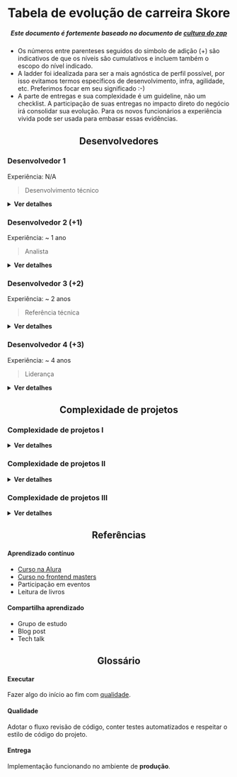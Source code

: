 <h1 align="center">Tabela de evolução de carreira Skore</h1>
<h5 align="center">Este documento é fortemente baseado no documento de <a href="https://grupozap.github.io/cultura/ladder/engineering-ladder.html" target="_blank">cultura do zap</a></h5>

- Os números entre parenteses seguidos do simbolo de adição (+) são indicativos de que os níveis são cumulativos e incluem também o escopo do nível indicado.
- A  ladder foi idealizada para ser a mais agnóstica de perfil possível, por isso evitamos termos específicos de desenvolvimento, infra, agilidade, etc. Preferimos focar em seu significado :-)
- A parte de entregas e sua complexidade é um guideline, não um checklist. A participação de suas entregas no impacto direto do negócio irá consolidar sua evolução. Para os novos funcionários a experiência vivida pode ser usada para embasar essas evidências.

<h2 align="center">Desenvolvedores</h2>

### Desenvolvedor 1
Experiência: N/A
>Desenvolvimento técnico
<details>
  <summary>
    <b>Ver detalhes</b>
  </summary>

#### Escopo de entregas:
  - [Executa] tarefas de [complexidade I] definidas e detalhadas pelo time;
  - Participa na detecção e auxilia na solução de problemas de seu time.

#### Desenvolvimento técnico:
  - [Busca o aprendizado contínuo];
  - Busca maior conhecimento das soluções utilizadas no seu dia-dia (ex: JS, Flutter, Git);
  - Acompanha pull requests para adquirir o hábito e maior conhecimento da base de código podendo interagir com comentários e aprovações.

</details>

### Desenvolvedor 2 (+1)
Experiência: ~ 1 ano
>Analista
<details>
  <summary>
    <b>Ver detalhes</b>
  </summary>

#### Escopo de entregas:
  - [Executa] tarefas de [complexidade II] definidas pelo time;
  - Auxilia na definição de tarefas de [complexidade I].

#### Desenvolvimento técnico:
  - [Compartilha aprendizado];
  - Revisa entregas com as quais tenha familiaridade seguindo as práticas recomendadas de pull requests.

</details>

### Desenvolvedor 3 (+2)
Experiência: ~ 2 anos
>Referência técnica
<details>
  <summary>
    <b>Ver detalhes</b>
  </summary>

#### Escopo de entregas:
  - [Executa] tarefas de [complexidade III] definidas pelo time;
  - Auxilia na definição de tarefas de [complexidade II];
  - Atua ativamente na detecção e na solução dos problemas do seu time;
  - Atua cruzando a fronteira do seu time, buscando colaboração e redução de dependência.

#### Desenvolvimento técnico:
  - Compartilha seu conhecimento e sua experiência com o time;
  - É referência técnica para seu time.

</details>

### Desenvolvedor 4 (+3)
Experiência: ~ 4 anos
>Liderança
<details>
  <summary>
    <b>Ver detalhes</b>
  </summary>

#### Escopo de entregas:
  - Seu contexto de trabalho não limita-se apenas ao seu time, mas a toda a engenharia;
  - É responsável pela otimização de ineficiências da engenharia, seja executando ou mobilizando as pessoas para que o façam;
  - É responsável pelo acompanhamento e desenvolviment do seu time.

#### Desenvolvimento técnico:
  - É referência técnica para a engenharia;
  - É uma pessoa que está sempre preocupada e disponível para evoluir profissionais com quem têm relacionamento;
  - É responsável por liderar e executar todas mudanças críticas e de alto impacto, não só pra engenharia, mas para toda empresa.

</details>

<h2 align="center">Complexidade de projetos</h2>

### Complexidade de projetos I
<details>
  <summary>
    <b>Ver detalhes</b>
  </summary>

São atividades que visam ajustes em componentes já existentes na plataforma ou atendimento de solicitações dos clientes.

Exemplos: ajustes de mensagens, script para baixar assets

</details>

### Complexidade de projetos II
<details>
  <summary>
    <b>Ver detalhes</b>
  </summary>

São atividades que envolvem refatorações no código, ajustes de performance, criação de novos serviços da plataforma.

Exemplos: criar função e lógica para consumo de conteúdo, ajustar performance na listagem de missões)

</details>

### Complexidade de projetos III
<details>
  <summary>
    <b>Ver detalhes</b>
  </summary>

São atividades que envolvem proposta de arquitetura para novas features, processo para migração de sistemas legados, soluções que tragam mais segurança para o ambiente de desenvolvimento.

Exemplos: arquitetura da feature de notificações, migração do skore 2 -> skore 3, implementação do Vault

</details>

<h2 align="center">Referências</h2>

#### Aprendizado contínuo
- <a href="https://www.alura.com.br" target="_blank">Curso na Alura</a>
- <a href="https://frontendmasters.com" target="_blank">Curso no frontend masters</a>
- Participação em eventos
- Leitura de livros

#### Compartilha aprendizado
- Grupo de estudo
- Blog post
- Tech talk

<h2 align="center">Glossário</h2>

#### Executar
Fazer algo do início ao fim com [qualidade].

#### Qualidade
Adotar o fluxo revisão de código, conter testes automatizados e respeitar o estilo de código do projeto.

#### Entrega
Implementação funcionando no ambiente de **produção**.

[Executa]: #executar
[complexidade I]: #complexidade-de-projetos-i
[complexidade II]: #complexidade-de-projetos-ii
[complexidade III]: #complexidade-de-projetos-iii
[Busca o aprendizado contínuo]: #aprendizado-contínuo
[entrega]: #entrega
[qualidade]: #qualidade
[Compartilha aprendizado]: #compartilha-aprendizado
